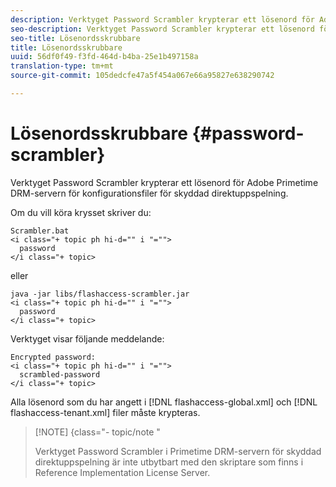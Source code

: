 ```yaml
---
description: Verktyget Password Scrambler krypterar ett lösenord för Adobe Primetime DRM-servern för konfigurationsfiler för skyddad direktuppspelning.
seo-description: Verktyget Password Scrambler krypterar ett lösenord för Adobe Primetime DRM-servern för konfigurationsfiler för skyddad direktuppspelning.
seo-title: Lösenordsskrubbare
title: Lösenordsskrubbare
uuid: 56df0f49-f3fd-464d-b4ba-25e1b497158a
translation-type: tm+mt
source-git-commit: 105dedcfe47a5f454a067e66a95827e638290742

---
```



# Lösenordsskrubbare {#password-scrambler}

Verktyget Password Scrambler krypterar ett lösenord för Adobe Primetime DRM-servern för konfigurationsfiler för skyddad direktuppspelning.

Om du vill köra krysset skriver du:

```
Scrambler.bat  
<i class="+ topic ph hi-d="" i "="">
  password 
</i class="+ topic>
```

eller

```
java -jar libs/flashaccess-scrambler.jar  
<i class="+ topic ph hi-d="" i "="">
  password  
</i class="+ topic>
```

Verktyget visar följande meddelande:

```
Encrypted password:  
<i class="+ topic ph hi-d="" i "="">
  scrambled-password 
</i class="+ topic>
```

Alla lösenord som du har angett i [!DNL flashaccess-global.xml] och [!DNL flashaccess-tenant.xml] filer måste krypteras.

>[!NOTE] {class=&quot;- topic/note &quot;
>
>Verktyget Password Scrambler i Primetime DRM-servern för skyddad direktuppspelning är inte utbytbart med den skriptare som finns i Reference Implementation License Server.
